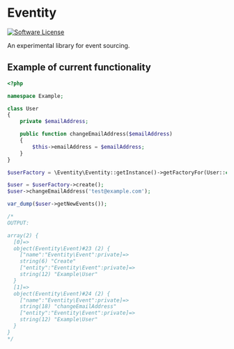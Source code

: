 # Eventity

[![Software License](https://img.shields.io/github/license/mashape/apistatus.svg)](LICENSE)

An experimental library for event sourcing.

## Example of current functionality

```php
<?php

namespace Example;

class User
{
    private $emailAddress;

    public function changeEmailAddress($emailAddress)
    {
        $this->emailAddress = $emailAddress;
    }
}

$userFactory = \Eventity\Eventity::getInstance()->getFactoryFor(User::class);

$user = $userFactory->create();
$user->changeEmailAddress('test@example.com');

var_dump($user->getNewEvents());

/*
OUTPUT:

array(2) {
  [0]=>
  object(Eventity\Event)#23 (2) {
    ["name":"Eventity\Event":private]=>
    string(6) "Create"
    ["entity":"Eventity\Event":private]=>
    string(12) "Example\User"
  }
  [1]=>
  object(Eventity\Event)#24 (2) {
    ["name":"Eventity\Event":private]=>
    string(18) "changeEmailAddress"
    ["entity":"Eventity\Event":private]=>
    string(12) "Example\User"
  }
}
*/
```
